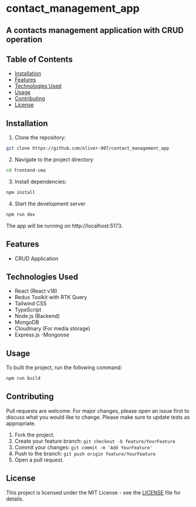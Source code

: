 # contact_management_app

## A contacts management application with CRUD operation

## Table of Contents

- [Installation](#installation)
- [Features](#features)
- [Technologies Used](#technologies-used)
- [Usage](#usage)
- [Contributing](#contributing)
- [License](#license)

## Installation

1. Clone the repository:

```bash
git clone https://github.com/oliver-007/contact_management_app
```

2. Navigate to the project directory

```bash
cd frontend-cma
```

3. Install dependencies:

```bash
npm install
```

4. Start the development server

```bash
npm run dev
```

The app will be running on http://localhost:5173.

## Features

- CRUD Application

## Technologies Used

- React (React v18)
- Redux Toolkit with RTK Query
- Tailwind CSS
- TypeScript
- Node.js (Backend)
- MongoDB
- Cloudinary (For media storage)
- Express.js
  -Mongoose

## Usage

To built the project, run the following command:

```bash
npm run build
```

## Contributing

Pull requests are welcome. For major changes, please open an issue first to discuss what you would like to change. Please make sure to update tests as appropriate.

1. Fork the project.
2. Create your feature branch: `git checkout -b feature/YourFeature`
3. Commit your changes: `git commit -m 'Add YourFeature'`
4. Push to the branch: `git push origin feature/YourFeature`
5. Open a pull request.

## License

This project is licensed under the MIT License - see the [LICENSE](LICENSE) file for details.

